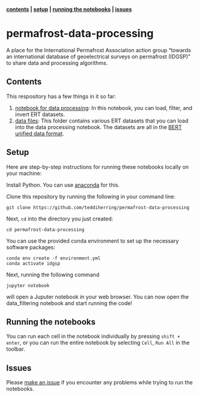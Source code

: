 **[contents](#Contents) | [setup](#Setup) | [running the notebooks](#running-the-notebooks) | [issues](#issues)**

# permafrost-data-processing
A place for the International Permafrost Association action group “towards an international database of geoelectrical surveys on permafrost (IDGSP)” to share data and processing algorithms.

## Contents

This respository has a few things in it so far:

1. [notebook for data processing](./data_filtering.ipynb): In this notebook, you can load, filter, and invert ERT datasets.
2. [data files](./data_unified): This folder contains various ERT datasets that you can load into the data processing notebook. The datasets are all in the [BERT unified data format](http://resistivity.net/bert/data_format.html).
 
## Setup

Here are step-by-step instructions for running these notebooks locally on your machine:

Install Python. You can use [anaconda](https://www.anaconda.com/download/) for this.

Clone this repository by running the following in your command line:

```
git clone https://github.com/teddiherring/permafrost-data-processing
```

Next, `cd` into the directory you just created:

```
cd permafrost-data-processing
```

You can use the provided conda environment to set up the necessary software packages:

```
conda env create -f environment.yml
conda activate idgsp
```

Next, running the following command

```
jupyter notebook
```

will open a Juputer notebook in your web browser. You can now open the data_filtering notebook and start running the code!

## Running the notebooks

You can run each cell in the notebook individually by pressing  `shift + enter`, or you can run the entire notebook by selecting `Cell`, `Run All` in the toolbar.

## Issues

Please [make an issue](https://github.com/teddiherring/permafrost-data-processing/issues) if you encounter any problems while trying to run the notebooks.
